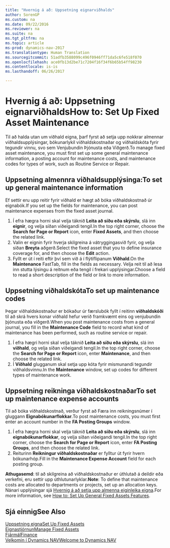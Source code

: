 ```yaml
---
title: "Hvernig á að: Uppsetning eignarviðhalds"
author: SorenGP
ms.custom: na
ms.date: 09/22/2016
ms.reviewer: na
ms.suite: na
ms.tgt_pltfrm: na
ms.topic: article
ms-prod: dynamics-nav-2017
ms.translationtype: Human Translation
ms.sourcegitcommit: 51adfb3588099c496f0946ff71da5c6fe518f070
ms.openlocfilehash: ace0fb13d2be71c7204f16f34f6b65b54ff98230
ms.contentlocale: is-is
ms.lasthandoff: 06/26/2017

---
```


# <a name="how-to-set-up-fixed-asset-maintenance"></a><span data-ttu-id="f303b-102">Hvernig á að: Uppsetning eignarviðhalds</span><span class="sxs-lookup"><span data-stu-id="f303b-102">How to: Set Up Fixed Asset Maintenance</span></span>
<span data-ttu-id="f303b-103">Til að halda utan um viðhald eigna, þarf fyrst að setja upp nokkrar almennar viðhaldsupplýsingar, bókunarlykil viðhaldskostnaðar og viðhaldskóta fyrir tegundir vinnu, svo sem Venjubundin Þjónusta eða Viðgerð.</span><span class="sxs-lookup"><span data-stu-id="f303b-103">To manage fixed asset maintenance, you must first set up some general maintenance information, a posting account for maintenance costs, and maintenance codes for types of work, such as Routine Service or Repair.</span></span>

## <a name="to-set-up-general-maintenance-information"></a><span data-ttu-id="f303b-104">Uppsetning almennra viðhaldsupplýsinga:</span><span class="sxs-lookup"><span data-stu-id="f303b-104">To set up general maintenance information</span></span>
<span data-ttu-id="f303b-105">Ef settir eru upp reitir fyrir viðhald er hægt að bóka viðhaldskostnað úr eignabók.</span><span class="sxs-lookup"><span data-stu-id="f303b-105">If you set up the fields for maintenance, you can post maintenance expenses from the fixed asset journal.</span></span>
1. <span data-ttu-id="f303b-106">Í efra hægra horni skal velja táknið **Leita að síðu eða skýrslu**, slá inn **eignir**, og velja síðan viðeigandi tengil.</span><span class="sxs-lookup"><span data-stu-id="f303b-106">In the top right corner, choose the **Search for Page or Report** icon, enter **Fixed Assets**, and then choose the related link.</span></span>
2. <span data-ttu-id="f303b-107">Valin er eignin fyrir hverja skilgreina á vátryggingasvið fyrir, og velja síðan **Breyta** aðgerð.</span><span class="sxs-lookup"><span data-stu-id="f303b-107">Select the fixed asset that you to define insurance coverage for, and then choose the **Edit** action.</span></span>
3. <span data-ttu-id="f303b-108">Fyllt er út í reiti eftir því sem við á í flýtiflipanum **Viðhald**.</span><span class="sxs-lookup"><span data-stu-id="f303b-108">On the **Maintenance** FastTab, fill in the fields as necessary.</span></span> <span data-ttu-id="f303b-109">Velja reit til að lesa inn stutta lýsingu á reitnum eða tengil í frekari upplýsingar.</span><span class="sxs-lookup"><span data-stu-id="f303b-109">Choose a field to read a short description of the field or link to more information.</span></span>

## <a name="to-set-up-maintenance-codes"></a><span data-ttu-id="f303b-110">Uppsetning viðhaldskóta</span><span class="sxs-lookup"><span data-stu-id="f303b-110">To set up maintenance codes</span></span>  
<span data-ttu-id="f303b-111">Þegar viðhaldskostnaður er bókaður úr færslubók fyllt í reitinn **viðhaldskóði** til að skrá hvers konar viðhald hefur verið framkvæmt eins og venjubundin þjónusta eða viðgerð.</span><span class="sxs-lookup"><span data-stu-id="f303b-111">When you post maintenance costs from a general journal, you fill in the **Maintenance Code** field to record what kind of maintenance has been performed, such as routine service or repair.</span></span>
1. <span data-ttu-id="f303b-112">Í efra hægri horni skal velja táknið **Leita að síðu eða skýrslu**, slá inn **viðhald**, og velja síðan viðeigandi tengil.</span><span class="sxs-lookup"><span data-stu-id="f303b-112">In the top right corner, choose the **Search for Page or Report** icon, enter **Maintenance**, and then choose the related link.</span></span>
2. <span data-ttu-id="f303b-113">Í **Viðhald** glugganum skal setja upp kóta fyrir mismunandi tegundir viðhaldsvinnu.</span><span class="sxs-lookup"><span data-stu-id="f303b-113">In the **Maintenance** window, set up codes for different types of maintenance work.</span></span>

## <a name="to-set-up-maintenance-expense-accounts"></a><span data-ttu-id="f303b-114">Uppsetning reikninga viðhaldskostnaðar</span><span class="sxs-lookup"><span data-stu-id="f303b-114">To set up maintenance expense accounts</span></span>  
<span data-ttu-id="f303b-115">Til að bóka viðhaldskostnað, verður fyrst að Færa inn reikningsnúmer í gluggann **Eignabókunarflokkar**.</span><span class="sxs-lookup"><span data-stu-id="f303b-115">To post maintenance costs, you must first enter an account number in the **FA Posting Groups** window.</span></span>
1. <span data-ttu-id="f303b-116">Í efra hægra horni skal velja táknið **Leita að síðu eða skýrslu**, slá inn **eignabókunarflokkar**, og velja síðan viðeigandi tengil.</span><span class="sxs-lookup"><span data-stu-id="f303b-116">In the top right corner, choose the **Search for Page or Report** icon, enter **FA Posting Groups**, and then choose the related link.</span></span>
2. <span data-ttu-id="f303b-117">Reiturinn **Reikningur viðhaldskostnaðar** er fylltur út fyrir hvern bókunarhóp.</span><span class="sxs-lookup"><span data-stu-id="f303b-117">Fill in the **Maintenance Expense Account** field for each posting group.</span></span>

<span data-ttu-id="f303b-118">**Athugasemd**: til að skilgreina að viðhaldskostnaður er úthlutað á deildir eða verkefni, eru settir upp úthlutunarlyklar.</span><span class="sxs-lookup"><span data-stu-id="f303b-118">**Note**: To define that maintenance costs are allocated to departments or projects, set up an allocation keys.</span></span> <span data-ttu-id="f303b-119">Nánari upplýsingar sjá [Hvernig á að setja upp almenna eiginleika eigna](fa-how-setup-general.md).</span><span class="sxs-lookup"><span data-stu-id="f303b-119">For more information, see [How to: Set Up General Fixed Assets Features](fa-how-setup-general.md).</span></span>

## <a name="see-also"></a><span data-ttu-id="f303b-120">Sjá einnig</span><span class="sxs-lookup"><span data-stu-id="f303b-120">See Also</span></span>
[<span data-ttu-id="f303b-121">Uppsetning eigna</span><span class="sxs-lookup"><span data-stu-id="f303b-121">Set Up Fixed Assets</span></span>](fa-setup.md)  
[<span data-ttu-id="f303b-122">Eignastjórnun</span><span class="sxs-lookup"><span data-stu-id="f303b-122">Manage Fixed Assets</span></span>](fa-manage.md)  
[<span data-ttu-id="f303b-123">Fjármál</span><span class="sxs-lookup"><span data-stu-id="f303b-123">Finance</span></span>](finance-setup.md)  
[<span data-ttu-id="f303b-124">Velkomin í Dynamics NAV</span><span class="sxs-lookup"><span data-stu-id="f303b-124">Welcome to Dynamics NAV</span></span>](across-get-started.md)

